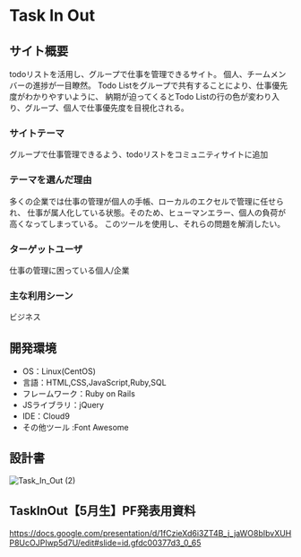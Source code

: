 #  Task In Out  #

## サイト概要
todoリストを活用し、グループで仕事を管理できるサイト。
個人、チームメンバーの進捗が一目瞭然。
Todo Listをグループで共有することにより、仕事優先度がわかりやすいように、
納期が迫ってくるとTodo Listの行の色が変わり入り、グループ、個人で仕事優先度を目視化される。
### サイトテーマ
グループで仕事管理できるよう、todoリストをコミュニティサイトに追加

### テーマを選んだ理由
多くの企業では仕事の管理が個人の手帳、ローカルのエクセルで管理に任せられ、
仕事が属人化している状態。そのため、ヒューマンエラー、個人の負荷が高くなってしまっている。
このツールを使用し、それらの問題を解消したい。

### ターゲットユーザ
仕事の管理に困っている個人/企業

### 主な利用シーン
ビジネス

## 開発環境
- OS：Linux(CentOS)
- 言語：HTML,CSS,JavaScript,Ruby,SQL
- フレームワーク：Ruby on Rails
- JSライブラリ：jQuery
- IDE：Cloud9
- その他ツール :Font Awesome

## 設計書
![Task_In_Out (2)](https://user-images.githubusercontent.com/104051986/185741461-f84e0acb-5369-4cc7-adbb-5e75f61ef122.jpg)

## TaskInOut【5月生】PF発表用資料
https://docs.google.com/presentation/d/1fCzieXd6i3ZT4B_j_jaWO8bIbvXUHP8UcOJPIwp5d7U/edit#slide=id.gfdc00377d3_0_65










